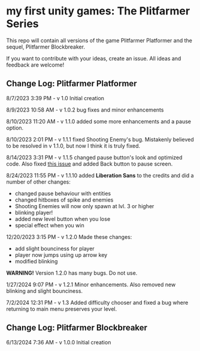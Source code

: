 # my first unity games: The Plitfarmer Series

This repo will contain all versions of the game Plitfarmer Platformer and the sequel, Plitfarmer Blockbreaker.

If you want to contribute with your ideas, create an issue. All ideas and feedback are welcome!

## Change Log: Plitfarmer Platformer

8/7/2023 3:39 PM - v 1.0 Initial creation

8/9/2023 10:58 AM - v 1.0.2 bug fixes and minor enhancements

8/10/2023 11:20 AM - v 1.1.0 added some more enhancements and a pause option.

8/10/2023 2:01 PM - v 1.1.1 fixed Shooting Enemy's bug. Mistakenly believed to be resolved in v 1.1.0, but now I think it is truly fixed.

8/14/2023 3:31 PM - v 1.1.5 changed pause button's look and optimized code. Also fixed [this issue](https://github.com/meowdog011011/first-unity-game/issues/2) and added Back button to pause screen.

8/24/2023 11:55 PM - v 1.1.10 added **Liberation Sans** to the credits and did a number of other changes:
- changed pause behaviour with entities
- changed hitboxes of spike and enemies
- Shooting Enemies will now only spawn at lvl. 3 or higher
- blinking player!
- added new level button when you lose
- special effect when you win

12/20/2023 3:15 PM - v 1.2.0 Made these changes:
- add slight bounciness for player
- player now jumps using up arrow key
- modified blinking

**WARNING!** Version 1.2.0 has many bugs. Do not use.

1/27/2024 9:07 PM - v 1.2.1 Minor enhancements. Also removed new blinking and slight bounciness.

7/2/2024 12:31 PM - v 1.3 Added difficulty chooser and fixed a bug where returning to main menu preserves your level.

## Change Log: Plitfarmer Blockbreaker

6/13/2024 7:36 AM - v 1.0.0 Initial creation